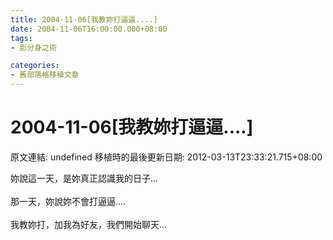 ```yaml
---
title: 2004-11-06[我教妳打逼逼....]
date: 2004-11-06T16:00:00.000+08:00
tags: 
- 影分身之術

categories:
- 舊部落格移植文章
---
```


# 2004-11-06[我教妳打逼逼....]

原文連結: undefined
移植時的最後更新日期: 2012-03-13T23:33:21.715+08:00

妳說這一天，是妳真正認識我的日子...<br /><br />那一天，妳說妳不會打逼逼....<br /><br />我教妳打，加我為好友，我們開始聊天...
